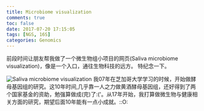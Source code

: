 ```yaml
---
title: Microbiome visualization
comments: true
toc: false
date: 2017-07-20 17:15:05
tags: [NGS, 16S]
categories: Genomics
---
```

前段时间让朋友帮我做了一个微生物组小项目的网页(Saliva microbiome visualization)，像是一个入口，通往生物科技的远方。
特纪念一下。
<!---more--->
![Saliva microbiome visualization](https://www.ligene.cn/images/blog/microbiome_vis.jpg)
我07年在芝加哥大学学习的时候，开始做酵母基因组的研究。这10年时间,几乎靠一人之力做黄酒酵母基因组，还好得到了两个国家基金的资助，勉强算做成(完)了:('。从17年开始，我打算做微生物与健康相关方面的研究，期望后面10年能有一点小成就。::O:


